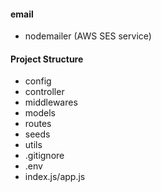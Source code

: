 #### email

- nodemailer (AWS SES service)

#### Project Structure

- config
- controller
- middlewares
- models
- routes
- seeds
- utils
- .gitignore
- .env
- index.js/app.js

